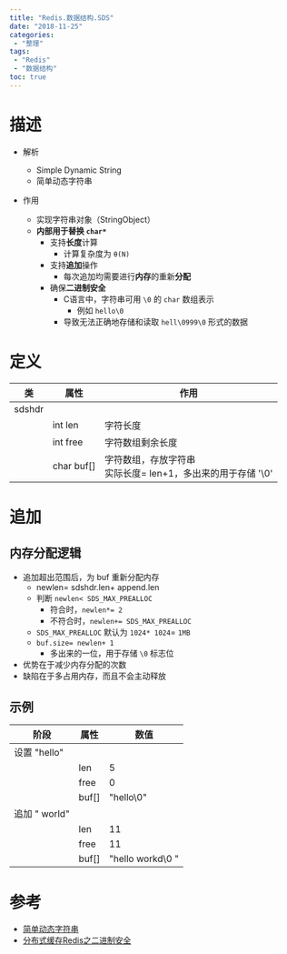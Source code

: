 ```yaml
---
title: "Redis.数据结构.SDS"
date: "2018-11-25"
categories:
 - "整理"
tags:
 - "Redis"
 - "数据结构"
toc: true
---
```


# 描述
- 解析
    - Simple Dynamic String
    - 简单动态字符串

- 作用
    - 实现字符串对象（StringObject）
    - **内部用于替换 `char*`**
        - 支持**长度**计算
            - 计算复杂度为 `θ(N)`
        - 支持**追加**操作
            - 每次追加均需要进行**内存**的重新**分配**
        - 确保**二进制安全**
            - C语言中，字符串可用 `\0` 的 `char` 数组表示
                - 例如 `hello\0`
            - 导致无法正确地存储和读取 `hell\0999\0` 形式的数据

# 定义

| 类     | 属性       | 作用                                                         |
|--------|------------|--------------------------------------------------------------|
| sdshdr |            |                                                              |
|        | int len    | 字符长度                                                     |
|        | int free   | 字符数组剩余长度                                             |
|        | char buf[] | 字符数组，存放字符串<br>实际长度= len+1，多出来的用于存储 '\0' |


# 追加

## 内存分配逻辑
- 追加超出范围后，为 buf 重新分配内存
    - newlen= sdshdr.len+ append.len
    - 判断 `newlen< SDS_MAX_PREALLOC`
        - 符合时，`newlen*= 2`
        - 不符合时，`newlen+= SDS_MAX_PREALLOC`
    - `SDS_MAX_PREALLOC` 默认为 `1024* 1024`= `1MB`
    - `buf.size= newlen+ 1`
        - 多出来的一位，用于存储 `\0` 标志位
- 优势在于减少内存分配的次数
- 缺陷在于多占用内存，而且不会主动释放        

## 示例

| 阶段          | 属性  | 数值                       |
|---------------|-------|----------------------------|
| 设置 "hello"  |       |                            |
|               | len   | 5                          |
|               | free  | 0                          |
|               | buf[] | "hello\0"                  |
| 追加 " world" |       |                            |
|               | len   | 11                         |
|               | free  | 11                         |
|               | buf[] | "hello workd\0           " |


# 参考
- [简单动态字符串](https://redisbook.readthedocs.io/en/latest/internal-datastruct/sds.html)
- [分布式缓存Redis之二进制安全](https://blog.csdn.net/u011489043/article/details/78738374)